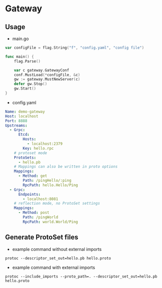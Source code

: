 # Gateway

## Usage

- main.go

```go
var configFile = flag.String("f", "config.yaml", "config file")

func main() {
    flag.Parse()

    var c gateway.GatewayConf
    conf.MustLoad(*configFile, &c)
    gw := gateway.MustNewServer(c)
    defer gw.Stop()
    gw.Start()
}
```

- config.yaml

```yaml
Name: demo-gateway
Host: localhost
Port: 8888
Upstreams:
  - Grpc:
      Etcd:
        Hosts:
          - localhost:2379
        Key: hello.rpc
    # protoset mode
    ProtoSets:
      - hello.pb
    # Mappings can also be written in proto options
    Mappings:
      - Method: get
        Path: /pingHello/:ping
        RpcPath: hello.Hello/Ping
  - Grpc:
      Endpoints:
        - localhost:8081
    # reflection mode, no ProtoSet settings
    Mappings:
      - Method: post
        Path: /pingWorld
        RpcPath: world.World/Ping
```

## Generate ProtoSet files

- example command without external imports

```shell
protoc --descriptor_set_out=hello.pb hello.proto
```

- example command with external imports

```shell
protoc --include_imports --proto_path=. --descriptor_set_out=hello.pb hello.proto
```
